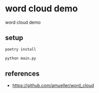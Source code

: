 # word cloud demo

word cloud demo

## setup

``` bash
poetry install

python main.py
```

## references

- https://github.com/amueller/word_cloud

